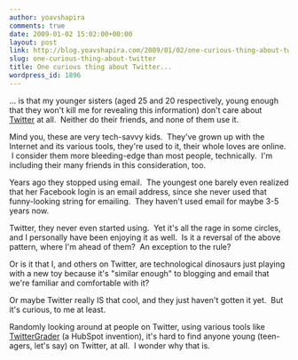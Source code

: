 ```yaml
---
author: yoavshapira
comments: true
date: 2009-01-02 15:02:00+00:00
layout: post
link: http://blog.yoavshapira.com/2009/01/02/one-curious-thing-about-twitter/
slug: one-curious-thing-about-twitter
title: One curious thing about Twitter...
wordpress_id: 1896
---
```


... is that my younger sisters (aged 25 and 20 respectively, young enough that they won't kill me for revealing this information) don't care about [Twitter](http://www.twitter.com/) at all.  Neither do their friends, and none of them use it.

  


Mind you, these are very tech-savvy kids.  They've grown up with the Internet and its various tools, they're used to it, their whole loves are online.  I consider them more bleeding-edge than most people, technically.  I'm including their many friends in this consideration, too.

  


Years ago they stopped using email.  The youngest one barely even realized that her Facebook login is an email address, since she never used that funny-looking string for emailing.  They haven't used email for maybe 3-5 years now.

  


Twitter, they never even started using.  Yet it's all the rage in some circles, and I personally have been enjoying it as well.  Is it a reversal of the above pattern, where I'm ahead of them?  An exception to the rule?

  


Or is it that I, and others on Twitter, are technological dinosaurs just playing with a new toy because it's "similar enough" to blogging and email that we're familiar and comfortable with it?

  


Or maybe Twitter really IS that cool, and they just haven't gotten it yet.  But it's curious, to me at least.

  


Randomly looking around at people on Twitter, using various tools like [TwitterGrader](http://twitter.grader.com/) (a HubSpot invention), it's hard to find anyone young (teen-agers, let's say) on Twitter, at all.  I wonder why that is.

  

